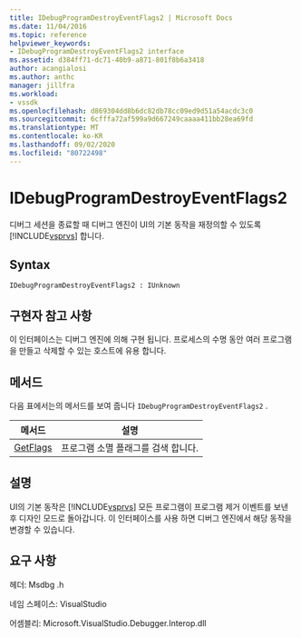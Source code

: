 ```yaml
---
title: IDebugProgramDestroyEventFlags2 | Microsoft Docs
ms.date: 11/04/2016
ms.topic: reference
helpviewer_keywords:
- IDebugProgramDestroyEventFlags2 interface
ms.assetid: d384ff71-dc71-40b9-a871-801f8b6a3418
author: acangialosi
ms.author: anthc
manager: jillfra
ms.workload:
- vssdk
ms.openlocfilehash: d869304dd8b6dc82db78cc09ed9d51a54acdc3c0
ms.sourcegitcommit: 6cfffa72af599a9d667249caaaa411bb28ea69fd
ms.translationtype: MT
ms.contentlocale: ko-KR
ms.lasthandoff: 09/02/2020
ms.locfileid: "80722498"
---
```

# <a name="idebugprogramdestroyeventflags2"></a>IDebugProgramDestroyEventFlags2
디버그 세션을 종료할 때 디버그 엔진이 UI의 기본 동작을 재정의할 수 있도록 [!INCLUDE[vsprvs](../../../code-quality/includes/vsprvs_md.md)] 합니다.

## <a name="syntax"></a>Syntax

```
IDebugProgramDestroyEventFlags2 : IUnknown
```

## <a name="notes-for-implementers"></a>구현자 참고 사항
 이 인터페이스는 디버그 엔진에 의해 구현 됩니다. 프로세스의 수명 동안 여러 프로그램을 만들고 삭제할 수 있는 호스트에 유용 합니다.

## <a name="methods"></a>메서드
 다음 표에서는의 메서드를 보여 줍니다 `IDebugProgramDestroyEventFlags2` .

|메서드|설명|
|------------|-----------------|
|[GetFlags](../../../extensibility/debugger/reference/idebugprogramdestroyeventflags2-getflags.md)|프로그램 소멸 플래그를 검색 합니다.|

## <a name="remarks"></a>설명
 UI의 기본 동작은 [!INCLUDE[vsprvs](../../../code-quality/includes/vsprvs_md.md)] 모든 프로그램이 프로그램 제거 이벤트를 보낸 후 디자인 모드로 돌아갑니다. 이 인터페이스를 사용 하면 디버그 엔진에서 해당 동작을 변경할 수 있습니다.

## <a name="requirements"></a>요구 사항
 헤더: Msdbg .h

 네임 스페이스: VisualStudio

 어셈블리: Microsoft.VisualStudio.Debugger.Interop.dll
